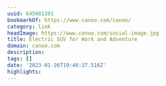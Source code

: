 ```yaml
---
uuid: 645601201
bookmarkOf: https://www.canoo.com/canoo/
category: link
headImage: https://www.canoo.com/social-image.jpg
title: Electric SUV for Work and Adventure
domain: canoo.com
description:
tags: []
date: '2023-01-26T19:46:37.516Z'
highlights:
---
```



